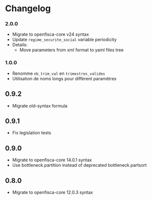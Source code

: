 # Changelog

### 2.0.0

* Migrate to openfisca-core v24 syntax
* Update `regime_securite_social` variable periodicity
* Details:
    * Move parameters from xml format to yaml files tree

### 1.0.0
* Renomme `nb_trim_val` en `trimestres_valides`
* Utilisation de noms longs pour différent paramètres

## 0.9.2
* Migrate old-syntax formula

## 0.9.1
* Fix legislation tests

## 0.9.0
* Migrate to openfisca-core 14.0.1 syntax
* Use bottleneck.partition instead of deprecated bottleneck.partsort

## 0.8.0
* Migrate to openfisca-core 12.0.3 syntax


